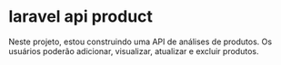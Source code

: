 # laravel api product
 Neste projeto, estou construindo uma API de análises de produtos. Os usuários poderão adicionar, visualizar, atualizar e excluir produtos.
